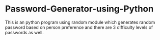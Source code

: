 # Password-Generator-using-Python
This is an python program using random module which generates random password based on person preference and there are 3 difficulty levels of passwords as well.
